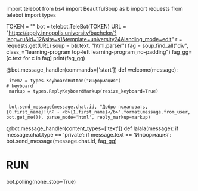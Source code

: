 import telebot
from bs4 import BeautifulSoup as b
import requests
from telebot import types

TOKEN = ""
bot = telebot.TeleBot(TOKEN)
URL = "https://apply.innopolis.university/bachelor/?lang=ru&id=12&site=s1&template=university24&landing_mode=edit"
r = requests.get(URL)
soup = b(r.text, "html.parser")
fag = soup.find_all("div", class_="learning-program top-left learning-program_no-padding")
fag_gg= [c.text for c in fag]
print(fag_gg)

@bot.message_handler(commands=['start'])
def welcome(message):

     item2 = types.KeyboardButton("Информация")
    # keyboard
     markup = types.ReplyKeyboardMarkup(resize_keyboard=True) 

 
     bot.send_message(message.chat.id, "Добро пожаловать, {0.first_name}!\nЯ - <b>{1.first_name}</b>".format(message.from_user, bot.get_me()), parse_mode='html', reply_markup=markup)
@bot.message_handler(content_types=['text'])
def lalala(message):
    if message.chat.type == 'private':
        if message.text == 'Информация':
            bot.send_message(message.chat.id, fag_gg)











# RUN
bot.polling(none_stop=True)
